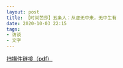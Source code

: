 ```yaml
---
layout: post
title: 【时尚芭莎】五条人：从虚无中来，无中生有
date: 2020-10-03 22:15
tags:
- 访谈
- 文字
---
```


[扫描件链接（pdf）](/assets/docs/bazaar2020.pdf)
